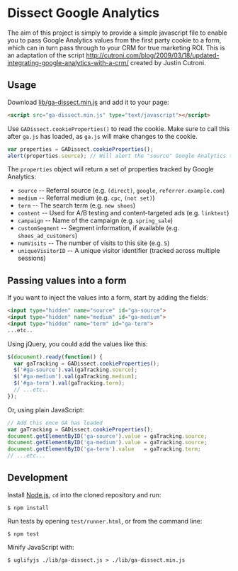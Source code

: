# Dissect Google Analytics

The aim of this project is simply to provide a simple javascript file to enable you to pass Google Analytics values from the first party cookie to a form, which can in turn pass through to your CRM for true marketing ROI. This is an adaptation of the script http://cutroni.com/blog/2009/03/18/updated-integrating-google-analytics-with-a-crm/ created by Justin Cutroni.

## Usage

Download [lib/ga-dissect.min.js](lib/ga-dissect.min.js?raw=true) and add it to your page:

```html
<script src="ga-dissect.min.js" type="text/javascript"></script>
```

Use `GADissect.cookieProperties()` to read the cookie. Make sure to call this after `ga.js` has loaded, as `ga.js` will make changes to the cookie.

```javascript
var properties = GADissect.cookieProperties();
alert(properties.source); // Will alert the "source" Google Analytics tracks
```

The `properties` object will return a set of properties tracked by Google Analytics:

* `source` -- Referral source (e.g. `(direct)`, `google`, `referrer.example.com`)
* `medium` -- Referral medium (e.g. `cpc`, `(not set)`)
* `term` -- The search term (e.g. `new shoes`)
* `content` -- Used for A/B testing and content-targeted ads (e.g. `linktext`)
* `campaign` -- Name of the campaign (e.g. `spring_sale`)
* `customSegment` -- Segment information, if available (e.g. `shoes_ad_customers`)
* `numVisits` -- The number of visits to this site (e.g. `5`)
* `uniqueVisitorID` -- A unique visitor identifier (tracked across multiple sessions)

## Passing values into a form

If you want to inject the values into a form, start by adding the fields:

```html
<input type="hidden" name="source" id="ga-source">
<input type="hidden" name="medium" id="ga-medium">
<input type="hidden" name="term" id="ga-term">
...etc..
```

Using jQuery, you could add the values like this:

```javascript
$(document).ready(function() {
  var gaTracking = GADissect.cookieProperties();
  $('#ga-source').val(gaTracking.source);
  $('#ga-medium').val(gaTracking.medium);
  $('#ga-term').val(gaTracking.term);
  // ...etc..
});
```

Or, using plain JavaScript:

```javascript
// Add this once GA has loaded
var gaTracking = GADissect.cookieProperties();
document.getElementByID('ga-source').value = gaTracking.source;
document.getElementByID('ga-medium').value = gaTracking.source;
document.getElementByID('ga-term').value   = gaTracking.term;
// ...etc...
```

## Development

Install [Node.js](http://nodejs.org/), `cd` into the cloned repository and run:

    $ npm install

Run tests by opening `test/runner.html`, or from the command line:

    $ npm test

Minify JavaScript with:

    $ uglifyjs ./lib/ga-dissect.js > ./lib/ga-dissect.min.js
